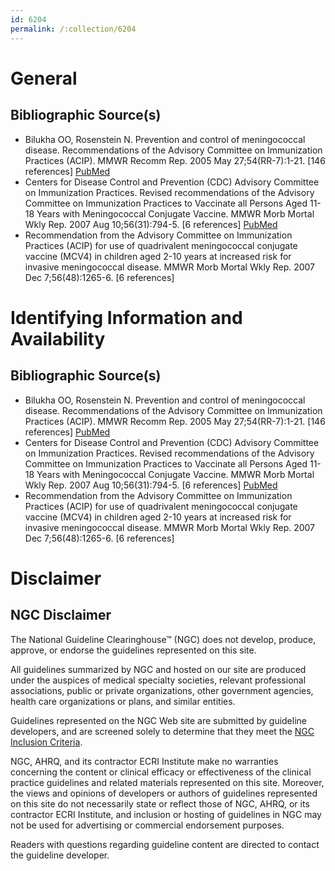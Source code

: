 ```yaml
---
id: 6204
permalink: /:collection/6204
---
```


# General

## Bibliographic Source(s)

- Bilukha OO, Rosenstein N. Prevention and control of meningococcal disease. Recommendations of the Advisory Committee on Immunization Practices (ACIP). MMWR Recomm Rep. 2005 May 27;54(RR-7):1-21. [146 references] [ PubMed ](http://www.ncbi.nlm.nih.gov/entrez/query.fcgi?cmd=Retrieve&db=pubmed&dopt=Abstract&list_uids=15917737)
- Centers for Disease Control and Prevention (CDC) Advisory Committee on Immunization Practices. Revised recommendations of the Advisory Committee on Immunization Practices to Vaccinate all Persons Aged 11-18 Years with Meningococcal Conjugate Vaccine. MMWR Morb Mortal Wkly Rep. 2007 Aug 10;56(31):794-5. [6 references] [ PubMed ](http://www.ncbi.nlm.nih.gov/entrez/query.fcgi?cmd=Retrieve&db=pubmed&dopt=Abstract&list_uids=17694617)
- Recommendation from the Advisory Committee on Immunization Practices (ACIP) for use of quadrivalent meningococcal conjugate vaccine (MCV4) in children aged 2-10 years at increased risk for invasive meningococcal disease. MMWR Morb Mortal Wkly Rep. 2007 Dec 7;56(48):1265-6. [6 references]

# Identifying Information and Availability

## Bibliographic Source(s)

- Bilukha OO, Rosenstein N. Prevention and control of meningococcal disease. Recommendations of the Advisory Committee on Immunization Practices (ACIP). MMWR Recomm Rep. 2005 May 27;54(RR-7):1-21. [146 references] [ PubMed ](http://www.ncbi.nlm.nih.gov/entrez/query.fcgi?cmd=Retrieve&db=pubmed&dopt=Abstract&list_uids=15917737)
- Centers for Disease Control and Prevention (CDC) Advisory Committee on Immunization Practices. Revised recommendations of the Advisory Committee on Immunization Practices to Vaccinate all Persons Aged 11-18 Years with Meningococcal Conjugate Vaccine. MMWR Morb Mortal Wkly Rep. 2007 Aug 10;56(31):794-5. [6 references] [ PubMed ](http://www.ncbi.nlm.nih.gov/entrez/query.fcgi?cmd=Retrieve&db=pubmed&dopt=Abstract&list_uids=17694617)
- Recommendation from the Advisory Committee on Immunization Practices (ACIP) for use of quadrivalent meningococcal conjugate vaccine (MCV4) in children aged 2-10 years at increased risk for invasive meningococcal disease. MMWR Morb Mortal Wkly Rep. 2007 Dec 7;56(48):1265-6. [6 references]

# Disclaimer

## NGC Disclaimer

The National Guideline Clearinghouse™ (NGC) does not develop, produce, approve, or endorse the guidelines represented on this site.

All guidelines summarized by NGC and hosted on our site are produced under the auspices of medical specialty societies, relevant professional associations, public or private organizations, other government agencies, health care organizations or plans, and similar entities.

Guidelines represented on the NGC Web site are submitted by guideline developers, and are screened solely to determine that they meet the [NGC Inclusion Criteria](/help-and-about/summaries/inclusion-criteria).

NGC, AHRQ, and its contractor ECRI Institute make no warranties concerning the content or clinical efficacy or effectiveness of the clinical practice guidelines and related materials represented on this site. Moreover, the views and opinions of developers or authors of guidelines represented on this site do not necessarily state or reflect those of NGC, AHRQ, or its contractor ECRI Institute, and inclusion or hosting of guidelines in NGC may not be used for advertising or commercial endorsement purposes.

Readers with questions regarding guideline content are directed to contact the guideline developer.

